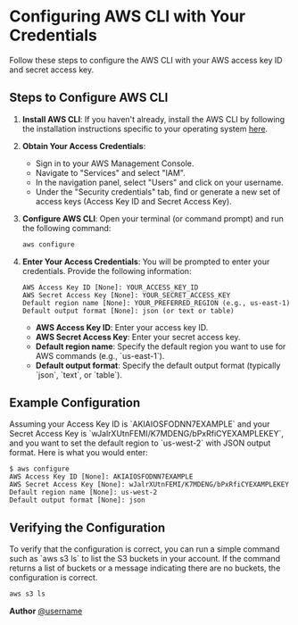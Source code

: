 # Configuring AWS CLI with Your Credentials

Follow these steps to configure the AWS CLI with your AWS access key ID and secret access key.

## Steps to Configure AWS CLI

1. **Install AWS CLI**:
   If you haven't already, install the AWS CLI by following the installation instructions specific to your operating system [here](https://docs.aws.amazon.com/cli/latest/userguide/getting-started-install.html).

2. **Obtain Your Access Credentials**:
   - Sign in to your AWS Management Console.
   - Navigate to "Services" and select "IAM".
   - In the navigation panel, select "Users" and click on your username.
   - Under the "Security credentials" tab, find or generate a new set of access keys (Access Key ID and Secret Access Key).

3. **Configure AWS CLI**:
   Open your terminal (or command prompt) and run the following command:

   ```bash
   aws configure
   ```

5. **Enter Your Access Credentials**:
   You will be prompted to enter your credentials. Provide the following information:

   ```plaintext
   AWS Access Key ID [None]: YOUR_ACCESS_KEY_ID
   AWS Secret Access Key [None]: YOUR_SECRET_ACCESS_KEY
   Default region name [None]: YOUR_PREFERRED_REGION (e.g., us-east-1)
   Default output format [None]: json (or text or table)
   ```

   - **AWS Access Key ID**: Enter your access key ID.
   - **AWS Secret Access Key**: Enter your secret access key.
   - **Default region name**: Specify the default region you want to use for AWS commands (e.g., \`us-east-1\`).
   - **Default output format**: Specify the default output format (typically \`json\`, \`text\`, or \`table\`).

## Example Configuration

Assuming your Access Key ID is \`AKIAIOSFODNN7EXAMPLE\` and your Secret Access Key is \`wJalrXUtnFEMI/K7MDENG/bPxRfiCYEXAMPLEKEY\`, and you want to set the default region to \`us-west-2\` with JSON output format. Here is what you would enter:

```plaintext
$ aws configure
AWS Access Key ID [None]: AKIAIOSFODNN7EXAMPLE
AWS Secret Access Key [None]: wJalrXUtnFEMI/K7MDENG/bPxRfiCYEXAMPLEKEY
Default region name [None]: us-west-2
Default output format [None]: json
```

## Verifying the Configuration

To verify that the configuration is correct, you can run a simple command such as \`aws s3 ls\` to list the S3 buckets in your account. If the command returns a list of buckets or a message indicating there are no buckets, the configuration is correct.

```bash
aws s3 ls
```

**Author** [@username](https://github.com/gth-ai)

